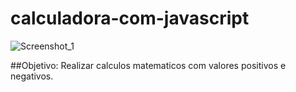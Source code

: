 # calculadora-com-javascript
![Screenshot_1](https://user-images.githubusercontent.com/107368862/189961752-cf2d9444-e571-4f90-9c0c-d664de50e5ec.jpg)



##Objetivo: Realizar calculos matematicos com valores positivos e negativos.
